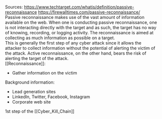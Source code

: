 Sources:
https://www.techtarget.com/whatis/definition/passive-reconnaissance
https://firewalltimes.com/passive-reconnaissance/
\
Passive reconnaissance makes use of the vast amount of information available on the web. When one is conducting passive reconnaissance, one is not interacting directly with the target and as such, the target has no way of knowing, recording, or logging activity. The reconnaissance is aimed at collecting as much information as possible on a target.
\
This is generally the first step of any cyber attack since it allows the attacker to collect information without the potential of alerting the victim of the attack. Active reconnaissance, on the other hand, bears the risk of alerting the target of the attack.
\
[[Reconnaissance]]:
- Gather information on the victim

Background information:
- Lead generation sites
- LinkedIn, Twitter, Facebook, Instagram
- Corporate web site

1st step of the [[Cyber_Kill_Chain]]
